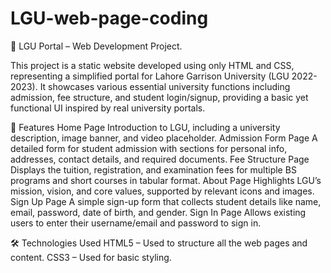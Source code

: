 # LGU-web-page-coding
📘 LGU Portal – Web Development Project.

This project is a static website developed using only HTML and CSS, representing a simplified portal for Lahore Garrison University (LGU 2022- 2023). It showcases various essential university functions including admission, fee structure, and student login/signup, providing a basic yet functional UI inspired by real university portals.

📌 Features
Home Page
Introduction to LGU, including a university description, image banner, and video placeholder.
Admission Form Page
A detailed form for student admission with sections for personal info, addresses, contact details, and required documents.
Fee Structure Page
Displays the tuition, registration, and examination fees for multiple BS programs and short courses in tabular format.
About Page
Highlights LGU’s mission, vision, and core values, supported by relevant icons and images.
Sign Up Page
A simple sign-up form that collects student details like name, email, password, date of birth, and gender.
Sign In Page
Allows existing users to enter their username/email and password to sign in.

🛠️ Technologies Used
HTML5 – Used to structure all the web pages and content.
CSS3 – Used for basic styling.
